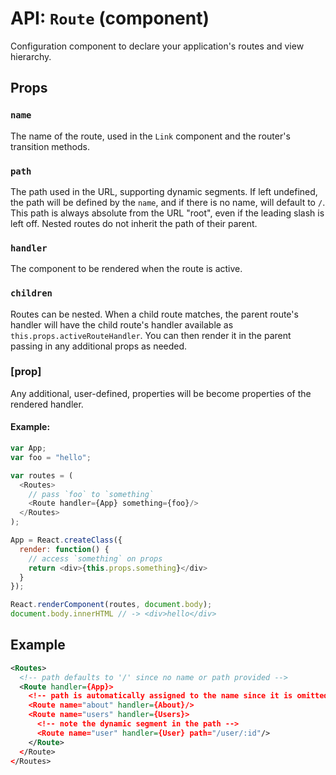 API: `Route` (component)
=========================

Configuration component to declare your application's routes and view hierarchy.

Props
-----

### `name`

The name of the route, used in the `Link` component and the router's
transition methods.

### `path`

The path used in the URL, supporting dynamic segments. If left
undefined, the path will be defined by the `name`, and if there is no
name, will default to `/`. This path is always absolute from the URL
"root", even if the leading slash is left off. Nested routes do not
inherit the path of their parent.

### `handler`

The component to be rendered when the route is active.

### `children`

Routes can be nested. When a child route matches, the parent route's
handler will have the child route's handler available as
`this.props.activeRouteHandler`. You can then render it in the parent
passing in any additional props as needed.

### [prop]

Any additional, user-defined, properties will be become properties of
the rendered handler.

#### Example:

```js
var App;
var foo = "hello";

var routes = (
  <Routes>
    // pass `foo` to `something`
    <Route handler={App} something={foo}/>
  </Routes>
);

App = React.createClass({
  render: function() {
    // access `something` on props
    return <div>{this.props.something}</div>
  }
});

React.renderComponent(routes, document.body);
document.body.innerHTML // -> <div>hello</div>
```

Example
-------

```xml
<Routes>
  <!-- path defaults to '/' since no name or path provided -->
  <Route handler={App}>
    <!-- path is automatically assigned to the name since it is omitted -->
    <Route name="about" handler={About}/>
    <Route name="users" handler={Users}>
      <!-- note the dynamic segment in the path -->
      <Route name="user" handler={User} path="/user/:id"/>
    </Route>
  </Route>
</Routes>
```

